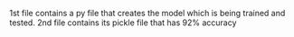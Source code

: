 1st file contains a py file that creates the model which is being trained and tested.
2nd file contains its pickle file that has 92% accuracy

